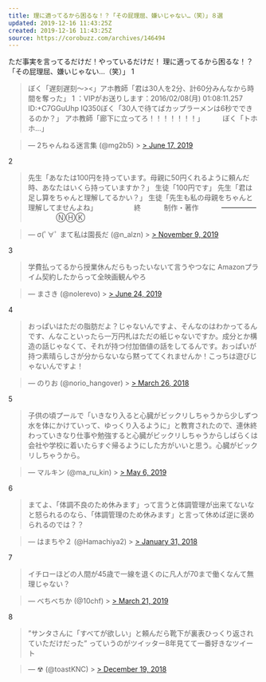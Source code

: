 ```yaml
---
title: 理に適ってるから困るな！？「その屁理屈、嫌いじゃない…（笑）」８選
updated: 2019-12-16 11:43:25Z
created: 2019-12-16 11:43:25Z
source: https://corobuzz.com/archives/146494
---
```


ただ事実を言ってるだけだ！やっているだけだ！
理に適ってるから困るな！？「その屁理屈、嫌いじゃない…（笑）」
1
> ぼく「遅刻遅刻～><」アホ教師「君は30人を2分、計60分みんなから時間を奪った」
> 1 ：VIPがお送りします：2016/02/08(月) 01:08:11.257 ID:+C7GGuUhp
> IQ350ぼく「30人で待てばカップラーメンは6秒でできるのか？」
> アホ教師「廊下に立ってろ！！！！！！！」
> ㅤ
> ㅤ
> ぼく「トホホ…」

> — 2ちゃんねる迷言集 (@mg2b5) > [> June 17, 2019](https://twitter.com/mg2b5/status/1140473045162741760?ref_src=twsrc%5Etfw)

2
> 先生「あなたは100円を持っています。母親に50円くれるように頼んだ時、あなたはいくら持っていますか？」
> 生徒「100円です」
> 先生「君は足し算をちゃんと理解してるかい？」
> 生徒「先生も私の母親をちゃんと理解してませんよね」
> 　　　　　終
> 　　　制作・著作
> 　　　━━━━━
> 　　　　ⓃⒽⓀ

> — σ(ﾟ∀ﾟ まて私は園長だ (@n_alzn) > [> November 9, 2019](https://twitter.com/n_alzn/status/1193150259267952640?ref_src=twsrc%5Etfw)

3
> 学費払ってるから授業休んだらもったいないて言うやつなに
> Amazonプライム契約したからって全映画観んやろ

> — まさき (@nolerevo) > [> June 24, 2019](https://twitter.com/nolerevo/status/1143159967521730560?ref_src=twsrc%5Etfw)

4

> おっぱいはただの脂肪だよ？じゃないんですよ、そんなのはわかってるんです、んなこといったら一万円札はただの紙じゃないですか。成分とか構造の話じゃなくて、それが持つ付加価値の話をしてるんです。おっぱいが持つ素晴らしさが分からないなら黙っててくれませんか！こっちは遊びじゃないんですよ！

> — のりお (@norio_hangover) > [> March 26, 2018](https://twitter.com/norio_hangover/status/978123719796142080?ref_src=twsrc%5Etfw)

5

> 子供の頃プールで「いきなり入ると心臓がビックリしちゃうから少しずつ水を体にかけていって、ゆっくり入るように」と教育されたので、連休終わっていきなり仕事や勉強すると心臓がビックリしちゃうからしばらくは会社や学校に着いたらすぐ帰るようにした方がいいと思う。心臓がビックリしちゃうから。

> — マルキン (@ma_ru_kin) > [> May 6, 2019](https://twitter.com/ma_ru_kin/status/1125248481084395521?ref_src=twsrc%5Etfw)

6
> まてよ、「体調不良のため休みます」って言うと体調管理が出来てないなと怒られるのなら、「体調管理のため休みます」と言って休めば逆に褒められるのでは？？

> — はまちや２ (@Hamachiya2) > [> January 31, 2018](https://twitter.com/Hamachiya2/status/958600316772958208?ref_src=twsrc%5Etfw)

7
> イチローほどの人間が45歳で一線を退くのに凡人が70まで働くなんて無理じゃない？

> — べちべちか (@10chf) > [> March 21, 2019](https://twitter.com/10chf/status/1108671628307632128?ref_src=twsrc%5Etfw)

8
> ”サンタさんに「すべてが欲しい」と頼んだら靴下が裏表ひっくり返されていただけだった”
> っていうのがツイッター8年見てて一番好きなツイート

> — ☢ (@toastKNC) > [> December 19, 2018](https://twitter.com/toastKNC/status/1075419550345097216?ref_src=twsrc%5Etfw)